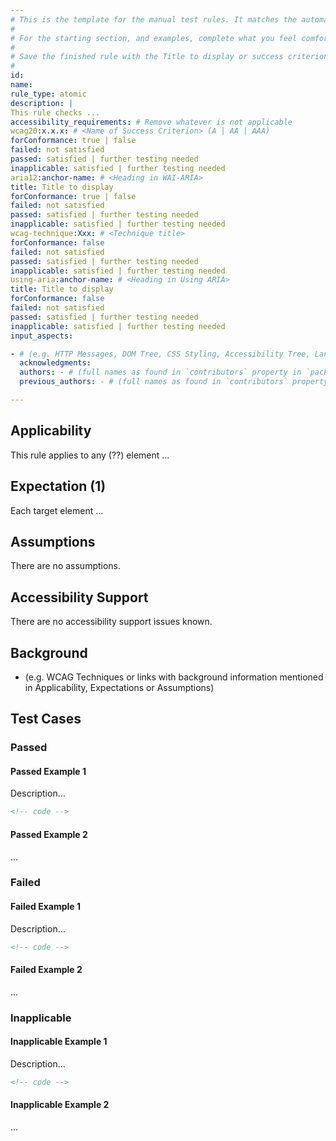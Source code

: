```yaml
---
# This is the template for the manual test rules. It matches the automation rules but there are parts that can be completed with help from other community members (like adding examples of code).
#
# For the starting section, and examples, complete what you feel comfortable with and then ask for help via emails to the chairs of the ACT Task Force and Community Group. Delete these instructions after the --- and before "id:" (delete rows 2-7).
#
# Save the finished rule with the Title to display or success criterion aspect being tested.
#
id:
name:
rule_type: atomic
description: |
This rule checks ...
accessibility_requirements: # Remove whatever is not applicable
wcag20:x.x.x: # <Name of Success Criterion> (A | AA | AAA)
forConformance: true | false
failed: not satisfied
passed: satisfied | further testing needed
inapplicable: satisfied | further testing needed
aria12:anchor-name: # <Heading in WAI-ARIA>
title: Title to display
forConformance: true | false
failed: not satisfied
passed: satisfied | further testing needed
inapplicable: satisfied | further testing needed
wcag-technique:Xxx: # <Technique title>
forConformance: false
failed: not satisfied
passed: satisfied | further testing needed
inapplicable: satisfied | further testing needed
using-aria:anchor-name: # <Heading in Using ARIA>
title: Title to display
forConformance: false
failed: not satisfied
passed: satisfied | further testing needed
inapplicable: satisfied | further testing needed
input_aspects:

- # (e.g. HTTP Messages, DOM Tree, CSS Styling, Accessibility Tree, Language, etc.,)
  acknowledgments:
  authors: - # (full names as found in `contributors` property in `package.json` - if not yet listed, please have authors added to the list)
  previous_authors: - # (full names as found in `contributors` property in `package.json` - if not yet listed, please have authors added to the list)

---
```


## Applicability

This rule applies to any (??) element ...

## Expectation (1)

Each target element ...

## Assumptions

There are no assumptions.

## Accessibility Support

There are no accessibility support issues known.

## Background

- (e.g. WCAG Techniques or links with background information mentioned in Applicability, Expectations or Assumptions)

## Test Cases

### Passed

#### Passed Example 1

Description...

```html
<!-- code -->
```

#### Passed Example 2

...

### Failed

#### Failed Example 1

Description...

```html
<!-- code -->
```

#### Failed Example 2

...

### Inapplicable

#### Inapplicable Example 1

Description...

```html
<!-- code -->
```

#### Inapplicable Example 2

...
